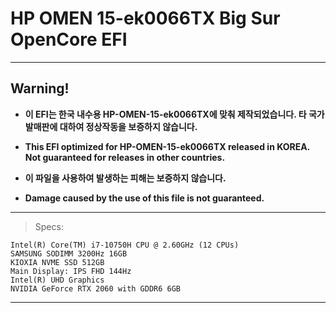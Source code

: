 # HP OMEN 15-ek0066TX Big Sur OpenCore EFI
---
## **Warning!**
- **이 EFI는 한국 내수용 HP-OMEN-15-ek0066TX에 맞춰 제작되었습니다. 타 국가 발매판에 대하여 정상작동을 보증하지 않습니다.**

- **This EFI optimized for HP-OMEN-15-ek0066TX released in KOREA. Not guaranteed for releases in other countries.**

- **이 파일을 사용하여 발생하는 피해는 보증하지 않습니다.** 
- **Damage caused by the use of this file is not guaranteed.**
---
> Specs:
```mdblock
Intel(R) Core(TM) i7-10750H CPU @ 2.60GHz (12 CPUs)
SAMSUNG SODIMM 3200Hz 16GB
KIOXIA NVME SSD 512GB
Main Display: IPS FHD 144Hz
Intel(R) UHD Graphics
NVIDIA GeForce RTX 2060 with GDDR6 6GB
```
---
